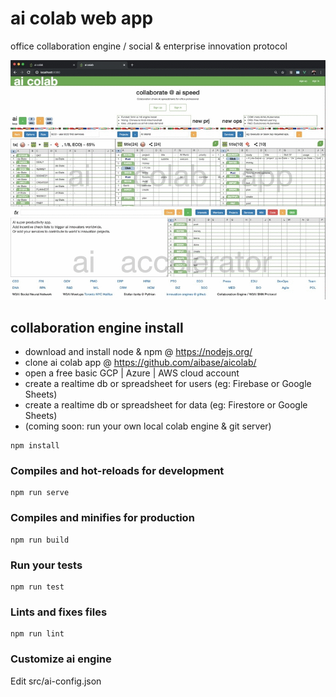 # ai colab web app

office collaboration engine / social & enterprise innovation protocol

![Web colab PoC](ai-colab-engine-PoC-animated.gif)

## collaboration engine install

- download and install node & npm @ https://nodejs.org/
- clone ai colab app @ https://github.com/aibase/aicolab/
- open a free basic GCP | Azure | AWS cloud account
- create a realtime db or spreadsheet for users (eg: Firebase or Google Sheets)
- create a realtime db or spreadsheet for data (eg: Firestore or Google Sheets)
- (coming soon: run your own local colab engine & git server)

```
npm install
```

### Compiles and hot-reloads for development

```
npm run serve
```

### Compiles and minifies for production

```
npm run build
```

### Run your tests

```
npm run test
```

### Lints and fixes files

```
npm run lint
```

### Customize ai engine

Edit src/ai-config.json
